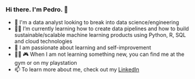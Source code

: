 ### Hi there. I'm Pedro. 👋

- :robot:	 I'm a data analyst looking to break into data science/engineering
- :man_technologist:	 I’m currently learning how to create data pipelines and how to build sustainable/scalable machine learning products using Python, R, SQL and cloud technologies
- 🌱 I am passionate about learning and self-improvement 
- :weight_lifting_man:	:video_game:	 When I am not learning something new, you can find me at the gym or on my playstation 
- 📫 To learn more about me, check out my [LinkedIn](https://www.linkedin.com/in/pedropereira0426/)

